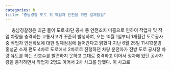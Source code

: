 ```yaml
---
categories: h
title: "충남경찰 도로 위 작업자 안전을 위한 일제점검"
---
```

&nbsp;&nbsp;&nbsp;&nbsp; 충남경찰청은 최근 들어 도로·화단 공사 중 안전조치 미흡으로 인하여 작업자 및 작업 차량을 충격하는 교통사고가 꾸준히 발생하여, 오는 10월 1일부터 1개월간 도로공사 중 작업자 안전확보에 대한 일제점검에 들어간다고 밝혔다.지난 6월 25일 11시13분경 홍성군 소재 편도 4차로 도로에서 2차로로 진행하던 차량 운전자가 전방 도로 공사장 차량 유도를 하는 신호수를 발견하지 못하고 그대로 충격하고 이어서 정차해 있던 공사차량을 충격하면서 작업자 2명도 이어서 2차 사고를 당했다. 이 사고로